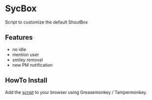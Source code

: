 # SycBox

Script to customize the default ShoutBox

## Features
* no idle
* mention user
* smiley removal
* new PM notification

## HowTo Install

Add the [script](https://github.com/epvpsyc/SycBox/raw/master/SycBox.user.js) to your browser using Greasemonkey / Tampermonkey.
